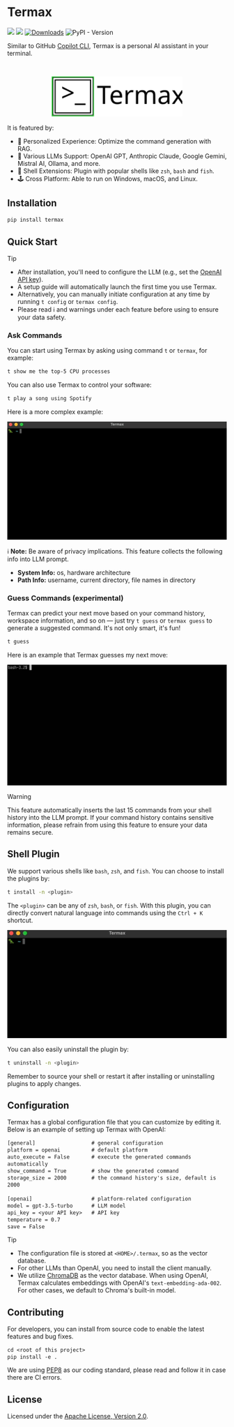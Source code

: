 # Termax

![](https://github.com/huangyz0918/termax/actions/workflows/lint.yml/badge.svg) ![](https://github.com/huangyz0918/termax/actions/workflows/test.yml/badge.svg) [![Downloads](https://static.pepy.tech/badge/termax)](https://pepy.tech/project/termax) ![PyPI - Version](https://img.shields.io/pypi/v/termax)


Similar to GitHub [Copilot CLI](https://docs.github.com/en/copilot/github-copilot-in-the-cli/about-github-copilot-in-the-cli), Termax is a personal AI assistant in your terminal.

<br/>
<p align="center"> <img src="docs/icon_text.svg" alt="..." width=300>

It is featured by:

- 🍼 Personalized Experience: Optimize the command generation with RAG.
- 📐 Various LLMs Support: OpenAI GPT, Anthropic Claude, Google Gemini, Mistral AI, Ollama, and more.
- 🧩 Shell Extensions: Plugin with popular shells like `zsh`, `bash` and `fish`.
- 🕹 Cross Platform: Able to run on Windows, macOS, and Linux.

## Installation

```bash
pip install termax
```

## Quick Start

> [!TIP]
> * After installation, you'll need to configure the LLM (e.g., set the [OpenAI API key](https://beta.openai.com/account/api-keys)).
> * A setup guide will automatically launch the first time you use Termax. 
> * Alternatively, you can manually initiate configuration at any time by running `t config` or `termax config`.
> * Please read ℹ️ and warnings under each feature before using to ensure your data safety.


### Ask Commands

You can start using Termax by asking using command `t` or `termax`, for example:

```bash
t show me the top-5 CPU processes
```

You can also use Termax to control your software:

```bash
t play a song using Spotify
```

Here is a more complex example:

![](docs/ask_cmd.gif)

ℹ️ **Note:** Be aware of privacy implications. This feature collects the following info into LLM prompt.
- **System Info:** os, hardware architecture
- **Path Info:** username, current directory, file names in directory


### Guess Commands (experimental)

Termax can predict your next move based on your command history, workspace information, and so on — just try `t guess` or `termax guess` to generate a suggested
command. It's not only smart, it's fun!

```bash
t guess
```

Here is an example that Termax guesses my next move:

![](docs/guess.gif)

> [!WARNING]
> 
> This feature automatically inserts the last 15 commands from your shell history into the LLM prompt. If your command history contains sensitive information, please refrain from using this feature to ensure your data remains secure.


## Shell Plugin

We support various shells like `bash`, `zsh`, and `fish`. You can choose to install the plugins by:

```bash
t install -n <plugin>
```

The `<plugin>` can be any of `zsh`, `bash`, or `fish`. With this plugin, you can directly convert natural language into
commands using the `Ctrl + K` shortcut.

![](docs/plugin.gif)

You can also easily uninstall the plugin by:

```bash
t uninstall -n <plugin>
```

Remember to source your shell or restart it after installing or uninstalling plugins to apply changes.

## Configuration

Termax has a global configuration file that you can customize by editing it. Below is an example of setting up Termax with OpenAI:

```
[general]                  # general configuration
platform = openai          # default platform
auto_execute = False       # execute the generated commands automatically
show_command = True        # show the generated command
storage_size = 2000        # the command history's size, default is 2000

[openai]                   # platform-related configuration
model = gpt-3.5-turbo      # LLM model
api_key = <your API key>   # API key
temperature = 0.7
save = False
```

> [!TIP]
> * The configuration file is stored at `<HOME>/.termax`, so as the vector database.
> * For other LLMs than OpenAI, you need to install the client manually.
> * We utilize [ChromaDB](trychroma.com) as the vector database. When using OpenAI, Termax calculates embeddings with OpenAI's `text-embedding-ada-002`. For other cases, we default to Chroma's built-in model.


## Contributing

For developers, you can install from source code to enable the latest features and bug fixes.

```bash:
cd <root of this project>
pip install -e .
```

We are using [PEP8](https://peps.python.org/pep-0008/) as our coding standard, please read and follow it in case there
are CI errors.

## License

Licensed under the [Apache License, Version 2.0](LICENSE).





